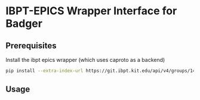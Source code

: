 # IBPT-EPICS Wrapper Interface for Badger

## Prerequisites

Install the ibpt epics wrapper (which uses caproto as a backend)

```bash
pip install --extra-index-url https://git.ibpt.kit.edu/api/v4/groups/148/-/packages/pypi/simple ibpt-epics
```

## Usage
